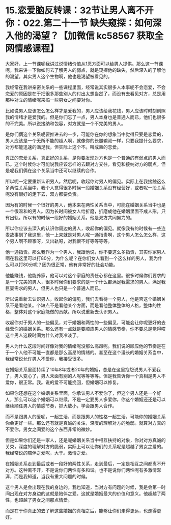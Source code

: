 # 15.恋爱脑反转课：32节让男人离不开你：022.第二十一节 缺失窥探：如何深入他的渴望？【加微信 kc58567 获取全网情感课程】

大家好，上一节课呢我讲过说情绪价值从1恶方面可以给男人提供。那么这一节课呢，我来讲一下你如何去了解男人的弱点，就是窥探他的缺失，然后深入的了解他的渴望。其实男人这个生物啊，他也是渴望被看见的。

我经常在我讲亲密关系的一些课程里面，经常说其实很多人本事呢不会恋爱，不会恋爱的原因是在于把很多那些别人的付出太想当然了，而没有去看见对方，总是用那种对立的情绪呢来搞一些男女之间要对你。

比如说男人应该怎么怎么样才是爱我的，男人应该给我花钱，男人应该时时刻刻照我的情绪才是爱我的。但是你们忘了一点，男人本身也是普通人而已，他们也很多的不完美。所以说接纳和包容，对方就是一个不完美的男人。

是你们俩这个关系呢要推进去的一步，可能你在你的想象当中觉得只要是恋爱的，男人应该是一个无所不能的超人啊，就像你的长腿输叔一样，只要我提什么要求，对方都能迅速的满足我，但实际上这个不。叫成熟的恋爱。

真正的恋爱关系，真正好的关系，是你要发现对方也是一个普通的有弱点的男人而已。这个时候你才可能说我应该怎样的去跟对方交往，看见和接纳对方的弱点。但是呢我们俩在这个关系当中还可以继续的合作。

所以呢一定要重新认识男人。然后呢，收起你对男人的偏见。实际上在我接触这么多两性关系当中，我个人觉得很多时候一段婚姻关系没有经营好，或者呢一段关系呢没有很好的走下去，双方都要负责。

因为有的时候一个很好的男人，他本来在两性关系当中，可能在婚姻关系当中也是一个很温和的男人。因为长时间被女人给折磨，折磨成他在婚姻里面不成人形，只有出轨。所以有的时候一段好的婚姻关系，他是双方共同努力的。

所以你应该去深入的认识你周边的男人，收起你的偏见。就像我有的时候有一些连麦故事到了我这里，他一上来就是对男人呢一通指责啊，这个男人怎么怎么样，这个男人啊不顾家呀，又出轨呀，对我很不好等等等等。

他一通指责。那么我作为一个男人，我跟他说，你不要这么多指责，其实你家男人啊在我这里可以打80分，为什么呢？在你们女人看到一个这么样的男人，我为什么可以打80分呢？因为很正常，他有非常好的社会功能。

他能赚钱，他能养家，他可以对这个家庭的责任心都在这里。很多时候你们要求的是一个完美的男人，很多时候你们要求的是一个什么都满足我需求的男人，满足我巨婴需求的男人，但男人也只是一个普通人而已。

所以说重新去认识男人，收起你的偏见，我们去看待一个男人，他是否这个婚姻关系不是看他某。个缺点不是看他某个方面，而是看他整体整体的人格，整体的性格，整体对这个家庭能做的贡献。所以说重新去认识男人。

收起你对于男人的一些偏见，对于婚姻和两性的一些偏见，可能会让你呢更好的去经营你的婚姻关系。那么还有一点就是要顺应男人的情感节奏，你不要总是觉得哎这个男人这段时间为什么对我冷淡了。

男人为什么这段时间好像对我的情绪呢没那么高昂呢。我们说的顺应他的节奏是在于一个人他不可能一直都是那么高昂的情绪的。甚至在这个漫长的婚姻关系当中，我经常说允许男人不爱你，我接受很多。

在婚姻关系里面持续了10年8年或者20年的婚姻，总是在这里抱怨说男人不爱我了，男人变心了，男人未面有别的人呢等等等等。但是我告诉你一个真相是男人不爱你，很正常。我。说的爱不可能挽回，但婚姻可以修复。

如果你还想在这个婚姻关系里面，你承认男人不爱你了，但这个男人还是一个好人，那么可以这个婚姻可以继续，不是一定要男人多爱你，你这个婚姻还还是可以继续顺任男人的情感节奏，抓大放小，学会跟男人合作。

而不是跟男人的爱呢，一起生活，而是跟男人的性格一起生活，可能你的婚姻关系你会更好一些。那么还有就是真诚的关注，深度的理解对方的脆弱。就算对方真的不爱你，男女之间爱的这个东西非常的微妙。

但是如果你们还是一家人，还是呢婚姻关系当中相互扶持的对象，你对对方真诚的关束，深度的理解对方的脆弱，实际上可以让你们的关系呢是超越了男女之爱的。我经常说的陪伴之爱呢，大于。激情之爱。

在婚姻关系走到最后或者一段好的两性关系，走到最后，一定是相互之间都离不开对方。这种离不开，不是说你们两性有多和谐。也不是说你们两性呢有多激情澎湃，而是我知道，当我有重大问题的时候。

这个男人是会出现在我的身边的。我也知道，当对方有问题的时候，我是会第一时间出现在对方身边的这就是陪伴之爱。这就是婚姻最大的价值和意义。他超越了两性，也超越了男女之间那点情爱。

而是在于你真正的去了解这些婚姻的真相之后，能够让你们走得更远，也走得更好。